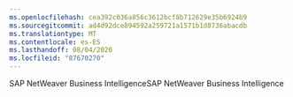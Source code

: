 ```yaml
---
ms.openlocfilehash: cea392c036a856c3612bcf8b712629e35b6924b9
ms.sourcegitcommit: ad4d92dce894592a259721a1571b1d8736abacdb
ms.translationtype: MT
ms.contentlocale: es-ES
ms.lasthandoff: 08/04/2020
ms.locfileid: "87670270"
---
```

<span data-ttu-id="d1c34-101">SAP NetWeaver Business Intelligence</span><span class="sxs-lookup"><span data-stu-id="d1c34-101">SAP NetWeaver Business Intelligence</span></span>
